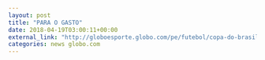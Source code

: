 ```yaml
---
layout: post
title: "PARA O GASTO"
date: 2018-04-19T03:00:11+00:00
external_link: "http://globoesporte.globo.com/pe/futebol/copa-do-brasil/jogo/18-04-2018/nautico-ponte-preta/"
categories: news globo.com
---
```

